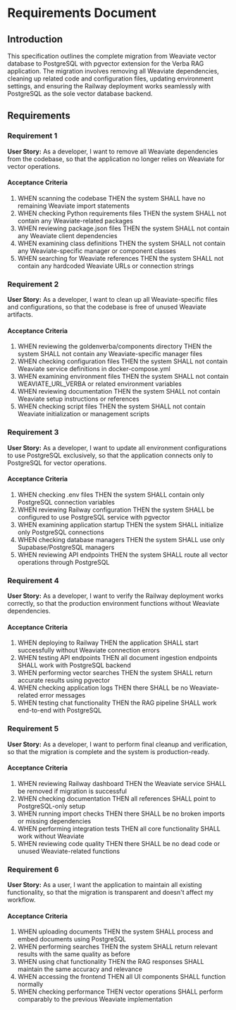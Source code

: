 # Requirements Document

## Introduction

This specification outlines the complete migration from Weaviate vector database to PostgreSQL with pgvector extension for the Verba RAG application. The migration involves removing all Weaviate dependencies, cleaning up related code and configuration files, updating environment settings, and ensuring the Railway deployment works seamlessly with PostgreSQL as the sole vector database backend.

## Requirements

### Requirement 1

**User Story:** As a developer, I want to remove all Weaviate dependencies from the codebase, so that the application no longer relies on Weaviate for vector operations.

#### Acceptance Criteria

1. WHEN scanning the codebase THEN the system SHALL have no remaining Weaviate import statements
2. WHEN checking Python requirements files THEN the system SHALL not contain any Weaviate-related packages
3. WHEN reviewing package.json files THEN the system SHALL not contain any Weaviate client dependencies
4. WHEN examining class definitions THEN the system SHALL not contain any Weaviate-specific manager or component classes
5. WHEN searching for Weaviate references THEN the system SHALL not contain any hardcoded Weaviate URLs or connection strings

### Requirement 2

**User Story:** As a developer, I want to clean up all Weaviate-specific files and configurations, so that the codebase is free of unused Weaviate artifacts.

#### Acceptance Criteria

1. WHEN reviewing the goldenverba/components directory THEN the system SHALL not contain any Weaviate-specific manager files
2. WHEN checking configuration files THEN the system SHALL not contain Weaviate service definitions in docker-compose.yml
3. WHEN examining environment files THEN the system SHALL not contain WEAVIATE_URL_VERBA or related environment variables
4. WHEN reviewing documentation THEN the system SHALL not contain Weaviate setup instructions or references
5. WHEN checking script files THEN the system SHALL not contain Weaviate initialization or management scripts

### Requirement 3

**User Story:** As a developer, I want to update all environment configurations to use PostgreSQL exclusively, so that the application connects only to PostgreSQL for vector operations.

#### Acceptance Criteria

1. WHEN checking .env files THEN the system SHALL contain only PostgreSQL connection variables
2. WHEN reviewing Railway configuration THEN the system SHALL be configured to use PostgreSQL service with pgvector
3. WHEN examining application startup THEN the system SHALL initialize only PostgreSQL connections
4. WHEN checking database managers THEN the system SHALL use only Supabase/PostgreSQL managers
5. WHEN reviewing API endpoints THEN the system SHALL route all vector operations through PostgreSQL

### Requirement 4

**User Story:** As a developer, I want to verify the Railway deployment works correctly, so that the production environment functions without Weaviate dependencies.

#### Acceptance Criteria

1. WHEN deploying to Railway THEN the application SHALL start successfully without Weaviate connection errors
2. WHEN testing API endpoints THEN all document ingestion endpoints SHALL work with PostgreSQL backend
3. WHEN performing vector searches THEN the system SHALL return accurate results using pgvector
4. WHEN checking application logs THEN there SHALL be no Weaviate-related error messages
5. WHEN testing chat functionality THEN the RAG pipeline SHALL work end-to-end with PostgreSQL

### Requirement 5

**User Story:** As a developer, I want to perform final cleanup and verification, so that the migration is complete and the system is production-ready.

#### Acceptance Criteria

1. WHEN reviewing Railway dashboard THEN the Weaviate service SHALL be removed if migration is successful
2. WHEN checking documentation THEN all references SHALL point to PostgreSQL-only setup
3. WHEN running import checks THEN there SHALL be no broken imports or missing dependencies
4. WHEN performing integration tests THEN all core functionality SHALL work without Weaviate
5. WHEN reviewing code quality THEN there SHALL be no dead code or unused Weaviate-related functions

### Requirement 6

**User Story:** As a user, I want the application to maintain all existing functionality, so that the migration is transparent and doesn't affect my workflow.

#### Acceptance Criteria

1. WHEN uploading documents THEN the system SHALL process and embed documents using PostgreSQL
2. WHEN performing searches THEN the system SHALL return relevant results with the same quality as before
3. WHEN using chat functionality THEN the RAG responses SHALL maintain the same accuracy and relevance
4. WHEN accessing the frontend THEN all UI components SHALL function normally
5. WHEN checking performance THEN vector operations SHALL perform comparably to the previous Weaviate implementation